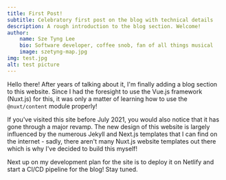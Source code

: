 ```yaml
---
title: First Post!
subtitle: Celebratory first post on the blog with technical details
description: A rough introduction to the blog section. Welcome!
author:
	name: Sze Tyng Lee
	bio: Software developer, coffee snob, fan of all things musical
	image: szetyng-map.jpg
img: test.jpg
alt: test picture
---
```


Hello there! After years of talking about it, I'm finally adding a blog section to this website. Since I had the foresight to use the Vue.js framework (Nuxt.js) for this, it was only a matter of learning how to use the `@nuxt/content` module properly!

If you've visited this site before July 2021, you would also notice that it has gone through a major revamp. The new design of this website is largely influenced by the numerous Jekyll and Next.js templates that I can find on the internet - sadly, there aren't many Nuxt.js website templates out there which is why I've decided to build this myself! 

Next up on my development plan for the site is to deploy it on Netlify and start a CI/CD pipeline for the blog! Stay tuned.
